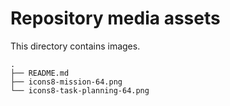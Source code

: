 # Repository media assets

This directory contains images.

```shell
.
├── README.md
├── icons8-mission-64.png
└── icons8-task-planning-64.png
```